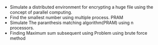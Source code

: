- Simulate a distributed environment for encrypting a huge file using the concept of parallel computing.
- Find the smallest number using multiple process. PRAM
- Simulate The paranthesis matching algorithm(PRAM) using n processors.
- Finding Maximum sum subsequent using Problem using brute force method